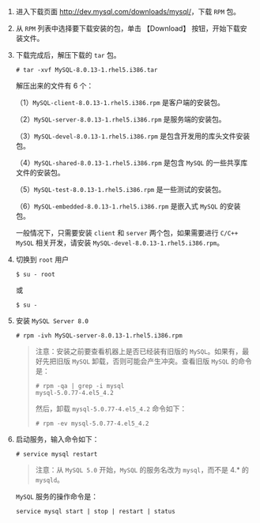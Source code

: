 1. 进入下载页面 <http://dev.mysql.com/downloads/mysql/>，下载 `RPM` 包。

2. 从 `RPM` 列表中选择要下载安装的包，单击 【Download】 按钮，开始下载安装文件。

3. 下载完成后，解压下载的 `tar` 包。

   ```shell
   # tar -xvf MySQL-8.0.13-1.rhel5.i386.tar
   ```

   解压出来的文件有 6 个：

   （1）`MySQL-client-8.0.13-1.rhel5.i386.rpm` 是客户端的安装包。

   （2）`MySQL-server-8.0.13-1.rhel5.i386.rpm` 是服务端的安装包。

   （3）`MySQL-devel-8.0.13-1.rhel5.i386.rpm` 是包含开发用的库头文件安装包。

   （4）`MySQL-shared-8.0.13-1.rhel5.i386.rpm` 是包含 `MySQL` 的一些共享库文件的安装包。

   （5）`MySQL-test-8.0.13-1.rhel5.i386.rpm` 是一些测试的安装包。

   （6）`MySQL-embedded-8.0.13-1.rhel5.i386.rpm` 是嵌入式 `MySQL` 的安装包。

   一般情况下，只需要安装 `client` 和 `server` 两个包，如果需要进行 `C/C++ MySQL` 相关开发，请安装 `MySQL-devel-8.0.13-1.rhel5.i386.rpm`。

4. 切换到 `root` 用户

   ```shell
   $ su - root
   ```

   或

   ```shell
   $ su -
   ```

5. 安装 `MySQL Server 8.0`

   ```shell
   # rpm -ivh MySQL-server-8.0.13-1.rhel5.i386.rpm
   ```

    > 注意：安装之前要查看机器上是否已经装有旧版的 `MySQL`。如果有，最好先把旧版 `MySQL` 卸载，否则可能会产生冲突。查看旧版 `MySQL` 的命令是：
    >
    > ```shell
    > # rpm -qa | grep -i mysql
    > mysql-5.0.77-4.el5_4.2
    > ```
    >
    > 然后，卸载 `mysql-5.0.77-4.el5_4.2` 命令如下：
    >
    > ```shell
    > # rpm -ev mysql-5.0.77-4.el5_4.2			
    > ```

6. 启动服务，输入命令如下：

   ```shell
   # service mysql restart
   ```

   > 注意：从 `MySQL 5.0` 开始，`MySQL` 的服务名改为 `mysql`，而不是 4.* 的 `mysqld`。

   `MySQL` 服务的操作命令是：

   ```
   service mysql start | stop | restart | status
   ```

   
